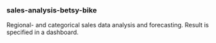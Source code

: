 ### sales-analysis-betsy-bike

Regional- and categorical sales data analysis and forecasting. Result is specified in a dashboard.
